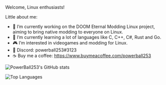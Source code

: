 
Welcome, Linux enthusiasts!

Little about me:

* :telescope: I’m currently working on the DOOM Eternal Modding Linux project, aiming to bring native modding to everyone on Linux.
* :thinking: I’m currently learning a lot of languages like C, C++, C#, Rust and Go.
* :video_game: I’m interested in videogames and modding for Linux.
* :banana: Discord: powerball253#3123
* ☕ Buy me a coffee: https://www.buymeacoffee.com/powerball253

![PowerBall253's GitHub stats](https://github-readme-stats.vercel.app/api?username=PowerBall253&show_icons=true&include_all_commits=true&theme=radical)

![Top Languages](https://github-readme-stats.vercel.app/api/top-langs/?username=PowerBall253&langs_count=10&layout=compact&theme=radical)
